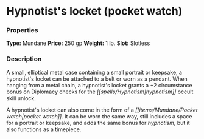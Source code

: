 ﻿---
Title: "Hypnotist's locket (pocket watch)"
Type: "Mundane"
Price: "250 gp"
Weight: "1 lb."
Slot: "Slotless"
Description: |
  "A small, elliptical metal case containing a small portrait or keepsake, a hypnotist's locket can be attached to a belt or worn as a pendant. When hanging from a metal chain, a hypnotist's locket grants a +2 circumstance bonus on Diplomacy checks for the hypnotism occult skill unlock.
  A hypnotist's locket can also come in the form of a pocket watch. It can be worn the same way, still includes a space for a portrait or keepsake, and adds the same bonus for hypnotism, but it also functions as a timepiece."
Sources: "['Occult Adventures']"
---

# Hypnotist's locket (pocket watch)

### Properties

**Type:** Mundane **Price:** 250 gp **Weight:** 1 lb. **Slot:** Slotless

### Description

A small, elliptical metal case containing a small portrait or keepsake, a hypnotist's locket can be attached to a belt or worn as a pendant. When hanging from a metal chain, a hypnotist's locket grants a +2 circumstance bonus on Diplomacy checks for the _[[spells/Hypnotism|hypnotism]]_ occult skill unlock.

A hypnotist's locket can also come in the form of a _[[items/Mundane/Pocket watch|pocket watch]]_. It can be worn the same way, still includes a space for a portrait or keepsake, and adds the same bonus for _hypnotism_, but it also functions as a timepiece.

